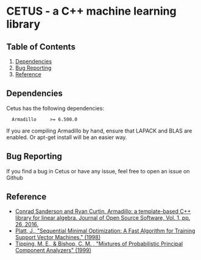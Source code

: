 # CETUS - a C++ machine learning library

## Table of Contents

1. [Dependencies](#dependencies)
1. [Bug Reporting](#bug-reporting)
1. [Reference](#reference)


## Dependencies

Cetus has the following dependencies:

      Armadillo     >= 6.500.0

If you are compiling Armadillo by hand, ensure that LAPACK and BLAS are enabled. Or apt-get install will be an easier way.


## Bug Reporting

If you find a bug in Cetus or have any issue, feel free to open an issue on Github


## Reference

* [Conrad Sanderson and Ryan Curtin. Armadillo: a template-based C++ library for linear algebra. Journal of Open Source Software, Vol. 1, pp. 26, 2016.](http://arma.sourceforge.net/armadillo_joss_2016.pdf)
* [Platt, J., "Sequential Minimal Optimization: A Fast Algorithm for Training Support Vector Machines." (1998)](https://www.microsoft.com/en-us/research/wp-content/uploads/2016/02/tr-98-14.pdf)
* [Tipping, M. E., & Bishop, C. M. , "Mixtures of Probabilistic Principal Component Analyzers" (1999)](http://www.miketipping.com/papers/met-mppca.pdf)
